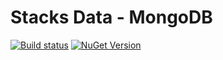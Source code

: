 # Stacks Data - MongoDB
[![Build status](https://ci.appveyor.com/api/projects/status/qoho80nw8079xb4u/branch/master?svg=true)](https://ci.appveyor.com/project/slalom-saa/stacks-data-mongodb/branch/master)    [![NuGet Version](http://img.shields.io/nuget/v/Slalom.Stacks.Data.MongoDb.svg?style=flat)](https://www.nuget.org/packages/Slalom.Stacks.Data.MongoDb/)